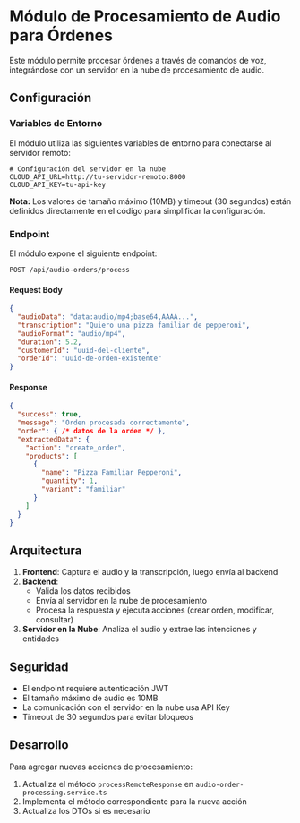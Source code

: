 # Módulo de Procesamiento de Audio para Órdenes

Este módulo permite procesar órdenes a través de comandos de voz, integrándose con un servidor en la nube de procesamiento de audio.

## Configuración

### Variables de Entorno

El módulo utiliza las siguientes variables de entorno para conectarse al servidor remoto:

```env
# Configuración del servidor en la nube
CLOUD_API_URL=http://tu-servidor-remoto:8000
CLOUD_API_KEY=tu-api-key
```

**Nota:** Los valores de tamaño máximo (10MB) y timeout (30 segundos) están definidos directamente en el código para simplificar la configuración.

### Endpoint

El módulo expone el siguiente endpoint:

```
POST /api/audio-orders/process
```

#### Request Body

```json
{
  "audioData": "data:audio/mp4;base64,AAAA...",
  "transcription": "Quiero una pizza familiar de pepperoni",
  "audioFormat": "audio/mp4",
  "duration": 5.2,
  "customerId": "uuid-del-cliente",
  "orderId": "uuid-de-orden-existente"
}
```

#### Response

```json
{
  "success": true,
  "message": "Orden procesada correctamente",
  "order": { /* datos de la orden */ },
  "extractedData": {
    "action": "create_order",
    "products": [
      {
        "name": "Pizza Familiar Pepperoni",
        "quantity": 1,
        "variant": "familiar"
      }
    ]
  }
}
```

## Arquitectura

1. **Frontend**: Captura el audio y la transcripción, luego envía al backend
2. **Backend**: 
   - Valida los datos recibidos
   - Envía al servidor en la nube de procesamiento
   - Procesa la respuesta y ejecuta acciones (crear orden, modificar, consultar)
3. **Servidor en la Nube**: Analiza el audio y extrae las intenciones y entidades

## Seguridad

- El endpoint requiere autenticación JWT
- El tamaño máximo de audio es 10MB
- La comunicación con el servidor en la nube usa API Key
- Timeout de 30 segundos para evitar bloqueos

## Desarrollo

Para agregar nuevas acciones de procesamiento:

1. Actualiza el método `processRemoteResponse` en `audio-order-processing.service.ts`
2. Implementa el método correspondiente para la nueva acción
3. Actualiza los DTOs si es necesario